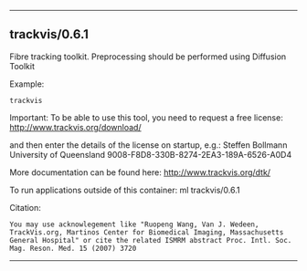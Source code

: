 
----------------------------------
## trackvis/0.6.1 ##
Fibre tracking toolkit. Preprocessing should be performed using Diffusion Toolkit

Example:
```
trackvis
```

Important: To be able to use this tool, you need to request a free license: http://www.trackvis.org/download/

and then enter the details of the license on startup, e.g.:
Steffen Bollmann
University of Queensland
9008-F8D8-330B-8274-2EA3-189A-6526-A0D4


More documentation can be found here: http://www.trackvis.org/dtk/

To run applications outside of this container: ml trackvis/0.6.1

Citation:
```
You may use acknowlegement like "Ruopeng Wang, Van J. Wedeen, TrackVis.org, Martinos Center for Biomedical Imaging, Massachusetts General Hospital" or cite the related ISMRM abstract Proc. Intl. Soc. Mag. Reson. Med. 15 (2007) 3720
```

----------------------------------
